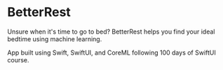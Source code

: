 # BetterRest  
Unsure when it's time to go to bed? BetterRest helps you find your ideal bedtime using machine learning.  

App built using Swift, SwiftUI, and CoreML following 100 days of SwiftUI course.  
